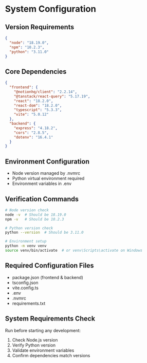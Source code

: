 # System Configuration

## Version Requirements
```json
{
  "node": "18.19.0",
  "npm": "10.2.3",
  "python": "3.11.0"
}
```

## Core Dependencies
```json
{
  "frontend": {
    "@notionhq/client": "2.2.14",
    "@tanstack/react-query": "5.17.19",
    "react": "18.2.0",
    "react-dom": "18.2.0",
    "typescript": "5.3.3",
    "vite": "5.0.12"
  },
  "backend": {
    "express": "4.18.2",
    "cors": "2.8.5",
    "dotenv": "16.4.1"
  }
}
```

## Environment Configuration
- Node version managed by .nvmrc
- Python virtual environment required
- Environment variables in .env

## Verification Commands
```bash
# Node version check
node -v  # Should be 18.19.0
npm -v   # Should be 10.2.3

# Python version check
python --version  # Should be 3.11.0

# Environment setup
python -m venv venv
source venv/bin/activate  # or venv\Scripts\activate on Windows
```

## Required Configuration Files
- package.json (frontend & backend)
- tsconfig.json
- vite.config.ts
- .env
- .nvmrc
- requirements.txt

## System Requirements Check
Run before starting any development:
1. Check Node.js version
2. Verify Python version
3. Validate environment variables
4. Confirm dependencies match versions